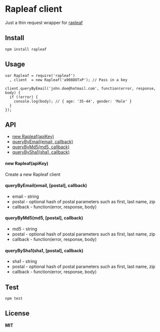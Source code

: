 Rapleaf client
==============
Just a thin request wrapper for [rapleaf](http://www.rapleaf.com/developers/personalization-api/personalization-api-documentation/)

Install
-------

    npm install rapleaf

Usage
-----

    var Rapleaf = require('rapleaf')
      , client  = new Rapleaf('a908DOTxP'); // Pass in a key

    client.queryByEmail('john.doe@hotmail.com', function(error, response, body) {
      if (!error) {
        console.log(body); // { age: '35-44', gender: 'Male' }
      }
    });

API
---

* [new Rapleaf(apiKey)](#new-rapleafapikey)
* [queryByEmail(email, callback)](#querybyemailemail-callback)
* [queryByMd5(md5, callback)](#querybymd5md5-callback)
* [queryBySha1(sha1, callback)](#querybysha1sha1-callback)

#### new Rapleaf(apiKey)

Create a new Rapleaf client

#### queryByEmail(email, [postal], callback)

  * email - string
  * postal - optional hash of postal parameters such as first, last name, zip
  * callback - function(error, response, body)

#### queryByMd5(md5, [postal], callback)

  * md5 - string
  * postal - optional hash of postal parameters such as first, last name, zip
  * callback - function(error, response, body)

#### queryBySha1(sha1, [postal], callback)

  * sha1 - string
  * postal - optional hash of postal parameters such as first, last name, zip
  * callback - function(error, response, body)

Test
----

    npm test

License
-------

**MIT**
